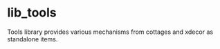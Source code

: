 # lib_tools
Tools library provides various mechanisms from cottages and xdecor as standalone items.
